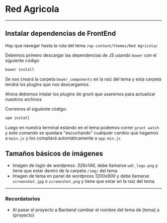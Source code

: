 # Red Agricola

***
## Instalar dependencias de FrontEnd

Hay que navegar hasta la ruta del tema `/wp-content/themes/Red Agricola/`

Debemos primero descargar las dependencias de JS usando `bower` con el siguiente código

```bash
bower install
```

Se nos creará la carpeta `bower_components` en la raiz del tema y esta carpeta tendrá los plugins que nos descargamos.

Ahora debemos intalar los plugins de grunt que usaremos para actualizar nuestros archivos

Corremos el siguiente código:

```bash
npm install
```

Luego en nuestra terminal estando en el tema podemos correr `grunt watch` y este comando se quedara "escuchando" cualquier cambio que hagamos a `main.js` y los compilará automáticamente a `app.min.js`


## Tamaños básicos de imágenes
* Imagen de login de wordpress: *326x146*, debe llamarse `wdt_logo.png` y tiene que estar dentro de la carpeta `/img/` del tema
* Imagen de tema en panel de wordpress *1200x900* y debe llamarse `screenshot.jpg` o `screenshot.png` y tiene que estar en la raíz del tema.

***
### Recordatorios
* Al pasar el proyecto a Backend cambiar el nombre del tema de [tema] a {proyecto}